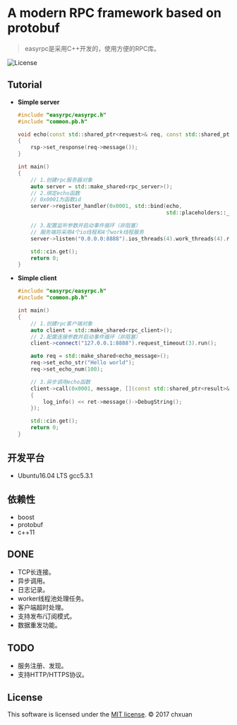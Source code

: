 A modern RPC framework based on protobuf 
===============================================

> easyrpc是采用C++开发的，使用方便的RPC库。

![License][1] 

## Tutorial

* **Simple server**

    ```cpp
    #include "easyrpc/easyrpc.h"
    #include "common.pb.h"
    
    void echo(const std::shared_ptr<request>& req, const std::shared_ptr<response>& rsp)
    {
        rsp->set_response(req->message());
    }
    
    int main()
    {
        // 1.创建rpc服务器对象
        auto server = std::make_shared<rpc_server>();
        // 2.绑定echo函数
        // 0x0001为函数id
        server->register_handler(0x0001, std::bind(echo, 
                                                   std::placeholders::_1, std::placeholders::_2));
    
        // 3.配置监听参数并启动事件循环（非阻塞）
        // 服务端将采用4个io线程和4个work线程服务
        server->listen("0.0.0.0:8888").ios_threads(4).work_threads(4).run();

        std::cin.get();
        return 0;
    }
    ```
    
* **Simple client**
    ```cpp
    #include "easyrpc/easyrpc.h"
    #include "common.pb.h"
    
    int main()
    {   
        // 1.创建rpc客户端对象
        auto client = std::make_shared<rpc_client>();
        // 2.配置连接参数并启动事件循环（非阻塞）
        client->connect("127.0.0.1:8888").request_timeout(3).run();
    
        auto req = std::make_shared<echo_message>();
        req->set_echo_str("Hello world");
        req->set_echo_num(100);

        // 3.异步调用echo函数
        client->call(0x0001, message, [](const std::shared_ptr<result>& ret)
        {
            log_info() << ret->message()->DebugString();
        });
    
        std::cin.get();
        return 0;
    }
    ```

## 开发平台

* Ubuntu16.04 LTS gcc5.3.1

## 依赖性

* boost
* protobuf
* c++11

## DONE

* TCP长连接。
* 异步调用。
* 日志记录。
* worker线程池处理任务。
* 客户端超时处理。
* 支持发布/订阅模式。
* 数据重发功能。

## TODO

* 服务注册、发现。
* 支持HTTP/HTTPS协议。


## License
This software is licensed under the [MIT license][2]. © 2017 chxuan


  [1]: http://img.shields.io/badge/license-MIT-blue.svg?style=flat-square
  [2]: https://github.com/chxuan/easyrpc/blob/master/LICENSE
